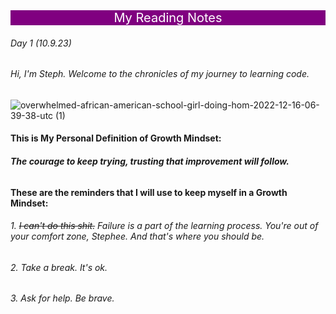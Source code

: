 
<div style="background-color: purple; color: white; font-size: 20px; text-align: center;"> My Reading Notes </div>

###### Day 1 *(10.9.23)*


###### Hi, I'm Steph. Welcome to the chronicles of my journey to learning code.

![overwhelmed-african-american-school-girl-doing-hom-2022-12-16-06-39-38-utc (1)](https://github.com/StepheeGee/reading-notes/assets/146587839/dfe735e7-f1dd-4567-a658-365c6b754591)


#### This is My Personal Definition of Growth Mindset:
###### **The courage to keep trying, trusting that improvement will follow.** 

#### These are the reminders that I will use to keep myself in a Growth Mindset:

###### 1. 	~~I can't do this shit.~~ Failure is a part of the learning process. You're out of your comfort zone, Stephee. And that's where you should be.
###### 2. Take a break. It's ok. 
###### 3. Ask for help. Be brave. 














